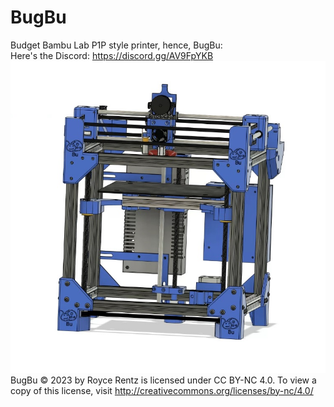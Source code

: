 # BugBu
Budget Bambu Lab P1P style printer, hence, BugBu:  
Here's the Discord: https://discord.gg/AV9FpYKB
![Alt text](Images/Front.jpg)
BugBu © 2023 by Royce Rentz is licensed under CC BY-NC 4.0. To view a copy of this license, visit http://creativecommons.org/licenses/by-nc/4.0/

